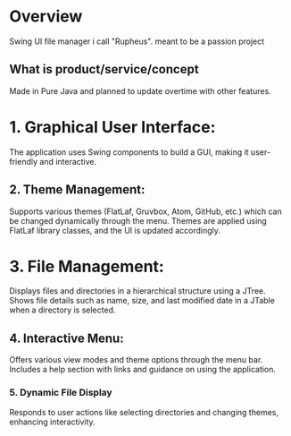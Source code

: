 # Overview

Swing UI file manager i call "Rupheus". meant to be a passion project

## What is product/service/concept
Made in Pure Java and planned to update overtime with other features.

 # 1. Graphical User Interface:
  The application uses Swing components to build a GUI, making it user-friendly and interactive.

## 2. Theme Management:
Supports various themes (FlatLaf, Gruvbox, Atom, GitHub, etc.) which can be changed dynamically through the menu.
Themes are applied using FlatLaf library classes, and the UI is updated accordingly.

# 3. File Management:
Displays files and directories in a hierarchical structure using a JTree.
Shows file details such as name, size, and last modified date in a JTable when a directory is selected.

## 4. Interactive Menu:

 Offers various view modes and theme options through the menu bar.
	   Includes a help section with links and guidance on using the application.
   ### 5. Dynamic File Display 
    	     
Responds to user actions like selecting directories and changing themes, enhancing interactivity.
